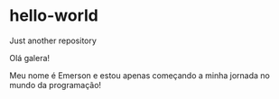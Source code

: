 # hello-world
Just another repository

Olá galera!

Meu nome é Emerson e estou apenas começando a minha jornada no mundo da programação!
